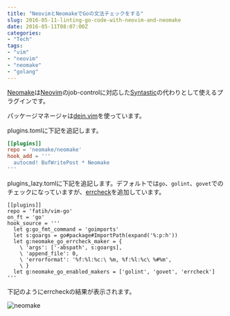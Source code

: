```yaml
---
title: "NeovimとNeomakeでGoの文法チェックをする"
slug: 2016-05-11-linting-go-code-with-neovim-and-neomake
date: 2016-05-11T08:07:00Z
categories: 
- "Tech"
tags: 
- "vim"
- "neovim"
- "neomake"
- "golang"
---
```



[Neomake](https://github.com/neomake/neomake)は[Neovim](https://github.com/neovim/neovim)のjob-controlに対応した[Syntastic](https://github.com/scrooloose/syntastic)の代わりとして使えるプラグインです。

パッケージマネージャは[dein.vim](https://github.com/Shougo/dein.vim)を使っています。

plugins.tomlに下記を追記します。

```toml
[[plugins]]
repo = 'neomake/neomake'
hook_add = '''
  autocmd! BufWritePost * Neomake
'''
```

plugins_lazy.tomlに下記を追記します。デフォルトでは`go`、`golint`、`govet`でのチェックになっていますが、[errcheck](https://github.com/kisielk/errcheck)を追加しています。

```
[[plugins]]
repo = 'fatih/vim-go'
on_ft = 'go'
hook_source = '''
  let g:go_fmt_command = 'goimports'
  let s:goargs = go#package#ImportPath(expand('%:p:h'))
  let g:neomake_go_errcheck_maker = {
    \ 'args': ['-abspath', s:goargs],
    \ 'append_file': 0,
    \ 'errorformat': '%f:%l:%c:\ %m, %f:%l:%c\ %#%m',
    \ }
  let g:neomake_go_enabled_makers = ['golint', 'govet', 'errcheck']
'''
```

下記のようにerrcheckの結果が表示されます。

![neomake](/images/20160511-neomake.png)